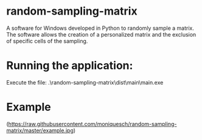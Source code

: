# random-sampling-matrix
A software for Windows developed in Python to randomly sample a matrix. The software allows the creation of a personalized matrix and the exclusion of specific cells of the sampling.

# Running the application:
Execute the file: .\random-sampling-matrix\dist\main\main.exe

# Example
(https://raw.githubusercontent.com/moniquesch/random-sampling-matrix/master/example.jpg)
